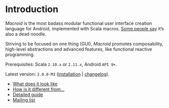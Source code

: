 # Introduction

*Macroid* is the most badass modular functional user interface creation language for Android, implemented with Scala macros.
[Some people say](http://www.urbandictionary.com/define.php?term=macroid) it’s also a dead noodle.

Striving to be focused on one thing (GUI), *Macroid* promotes composability, high-level abstractions and advanced features,
like functional reactive programming.

Prerequisites: Scala `2.10.x` or `2.11.x`, Android `API 9+`.

Latest version: `2.0.0-M3` ([installation](Installation.html) | [changelog](Changelog.md)).

* [What does it look like](Tutorial.html)
* [How is it different from...](Differences.html)
* [Detailed guide](Guide.html)
* [Mailing list](https://groups.google.com/forum/#!forum/macroid)